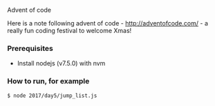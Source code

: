 Advent of code

Here is a note following advent of code - http://adventofcode.com/ - a really fun coding festival to welcome Xmas!

### Prerequisites
 - Install nodejs (v7.5.0) with nvm

### How to run, for example
```
$ node 2017/day5/jump_list.js
```